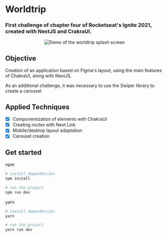 # Worldtrip

### First challenge of chapter four of Rocketseat's Ignite 2021, created with NextJS and CrakraUI.

<div align="center">
  <img src="https://user-images.githubusercontent.com/12867589/190291172-464232ea-2beb-4b25-b7b3-6ff841e9c70f.png" alt="Demo of the worldtrip splash screen"/>
</div>

## Objective

Creation of an application based on Figma's layout, using the main features of ChakraUI, along with NextJS.

As an additional challenge, it was necessary to use the Swiper library to create a carousel.

## Applied Techniques

- [x] Componentization of elements with ChakraUI
- [x] Creating routes with Next Link
- [x] Mobile/desktop layout adaptation
- [x] Carousel creation

## Get started

npm
```sh
# install dependencies
npm install

# run the project
npm run dev
```
yarn

```sh
# install dependencies
yarn 

# run the project
yarn run dev
```
